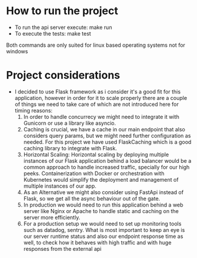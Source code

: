 # How to run the project

- To run the api server execute: make run
- To execute the tests: make test

Both commands are only suited for linux based operating systems not for windows

# Project considerations

- I decided to use Flask framework as i consider it's a good fit for this application, however in order for it to scale properly there are a couple of things we need to take care of which are not introduced here for timing reasons:
  1. In order to handle concurrecy we might need to integrate it with Gunicorn or use a library like asyncio.
  2. Caching is crucial, we have a cache in our main endpoint that also considers query params, but we might need further configuration as needed. For this project we have used FlaskCaching which is a good caching library to integrate with Flask.
  3. Horizontal Scaling: Horizontal scaling by deploying multiple instances of our Flask application behind a load balancer would be a common approach to handle increased traffic, specially for our high peeks. Containerization with Docker or orchestration with Kubernetes would simplify the deployment and management of multiple instances of our app.
  4. As an Alternative we might also consider using FastApi instead of Flask, so we get all the async behaviour out of the gate.
  5. In production we would need to run this application behind a web server like Nginx or Apache to handle static and caching on the server more efficiently.
  6. For a production setup we would need to set up monitoring tools such as datadog, sentry. What is most important to keep an eye is our server runtime status and also our endpoint response time as well, to check how it behaves with high traffic and with huge responses from the external api
